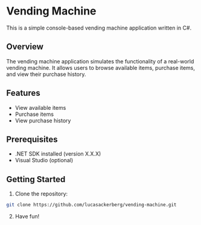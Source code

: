 # Vending Machine

This is a simple console-based vending machine application written in C#.

## Overview

The vending machine application simulates the functionality of a real-world vending machine. It allows users to browse available items, purchase items, and view their purchase history.

## Features

- View available items
- Purchase items
- View purchase history

## Prerequisites

- .NET SDK installed (version X.X.X)
- Visual Studio (optional)

## Getting Started

1. Clone the repository:

```bash
git clone https://github.com/lucasackerberg/vending-machine.git
```

2. Have fun!

